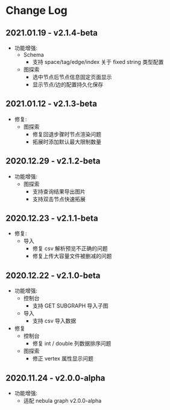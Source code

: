 # Change Log

## 2021.01.19 - v2.1.4-beta
- 功能增强:
  - Schema
    - 支持 space/tag/edge/index 关于 fixed string 类型配置
  - 图探索
    - 选中节点后节点信息固定页面显示
    - 显示节点/边的配置持久化保存


## 2021.01.12 - v2.1.3-beta
- 修复:
  - 图探索
    - 修复回退步骤时节点渲染问题
    - 拓展时添加默认最大限制数量

## 2020.12.29 - v2.1.2-beta
- 功能增强:
  - 图探索
    - 支持查询结果导出图片
    - 支持双击节点快速拓展

## 2020.12.23 - v2.1.1-beta
- 修复:
  - 导入
    - 修复 csv 解析预览不正确的问题
    - 修复上传大容量文件被删减的问题

## 2020.12.22 - v2.1.0-beta
- 功能增强:
  - 控制台
    - 支持 GET SUBGRAPH 导入子图
  - 导入
    - 支持 csv 导入数据
- 修复
  - 控制台
    - 修复 int / double 列数据排序问题
  - 图探索 
    - 修正 vertex 属性显示问题

## 2020.11.24 - v2.0.0-alpha
- 功能增强:
  - 适配 nebula graph v2.0.0-alpha

